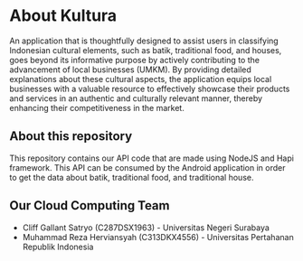 # About Kultura

An application that is thoughtfully designed to assist users in classifying Indonesian cultural elements, such as batik, traditional food, and houses, goes beyond its informative purpose by actively contributing to the advancement of local businesses (UMKM). By providing detailed explanations about these cultural aspects, the application equips local businesses with a valuable resource to effectively showcase their products and services in an authentic and culturally relevant manner, thereby enhancing their competitiveness in the market.

## About this repository

This repository contains our API code that are made using NodeJS and Hapi framework.
This API can be consumed by the Android application in order to get the data about batik, traditional food, and traditional house.

## Our Cloud Computing Team

- Cliff Gallant Satryo (C287DSX1963) - Universitas Negeri Surabaya
- Muhammad Reza Herviansyah (C313DKX4556) - Universitas Pertahanan Republik Indonesia
